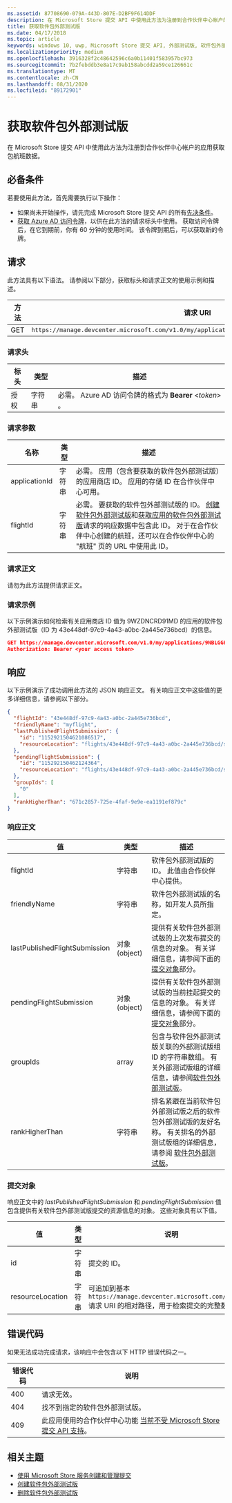 ```yaml
---
ms.assetid: 87708690-079A-443D-807E-D2BF9F614DDF
description: 在 Microsoft Store 提交 API 中使用此方法为注册到合作伙伴中心帐户的应用获取包航班数据。
title: 获取软件包外部测试版
ms.date: 04/17/2018
ms.topic: article
keywords: windows 10, uwp, Microsoft Store 提交 API, 外部测试版, 软件包外部测试版
ms.localizationpriority: medium
ms.openlocfilehash: 3916328f2c48642596c6a0b11401f583957bc973
ms.sourcegitcommit: 7b2febddb3e8a17c9ab158abcdd2a59ce126661c
ms.translationtype: MT
ms.contentlocale: zh-CN
ms.lasthandoff: 08/31/2020
ms.locfileid: "89172901"
---
```

# <a name="get-a-package-flight"></a>获取软件包外部测试版

在 Microsoft Store 提交 API 中使用此方法为注册到合作伙伴中心帐户的应用获取包航班数据。

## <a name="prerequisites"></a>必备条件

若要使用此方法，首先需要执行以下操作：

* 如果尚未开始操作，请先完成 Microsoft Store 提交 API 的所有[先决条件](create-and-manage-submissions-using-windows-store-services.md#prerequisites)。
* [获取 Azure AD 访问令牌](create-and-manage-submissions-using-windows-store-services.md#obtain-an-azure-ad-access-token)，以供在此方法的请求标头中使用。 获取访问令牌后，在它到期前，你有 60 分钟的使用时间。 该令牌到期后，可以获取新的令牌。

## <a name="request"></a>请求

此方法具有以下语法。 请参阅以下部分，获取标头和请求正文的使用示例和描述。

| 方法 | 请求 URI                                                      |
|--------|------------------------------------------------------------------|
| GET    | `https://manage.devcenter.microsoft.com/v1.0/my/applications/{applicationId}/flights/{flightId}` |


### <a name="request-header"></a>请求头

| 标头        | 类型   | 描述                                                                 |
|---------------|--------|-----------------------------------------------------------------------------|
| 授权 | 字符串 | 必需。 Azure AD 访问令牌的格式为 **Bearer** &lt;*token*&gt; 。 |


### <a name="request-parameters"></a>请求参数

| 名称        | 类型   | 描述                                                                 |
|---------------|--------|-----------------------------------------------------------------------------|
| applicationId | 字符串 | 必需。 应用（包含要获取的软件包外部测试版）的应用商店 ID。 应用的存储 ID 在合作伙伴中心可用。  |
| flightId | 字符串 | 必需。 要获取的软件包外部测试版的 ID。 [创建软件包外部测试版](create-a-flight.md)和[获取应用的软件包外部测试版](get-flights-for-an-app.md)请求的响应数据中包含此 ID。 对于在合作伙伴中心创建的航班，还可以在合作伙伴中心的 "航班" 页的 URL 中使用此 ID。  |


### <a name="request-body"></a>请求正文

请勿为此方法提供请求正文。

### <a name="request-example"></a>请求示例

以下示例演示如何检索有关应用商店 ID 值为 9WZDNCRD91MD 的应用的软件包外部测试版（ID 为 43e448df-97c9-4a43-a0bc-2a445e736bcd）的信息。

```json
GET https://manage.devcenter.microsoft.com/v1.0/my/applications/9NBLGGH4R315/flights/43e448df-97c9-4a43-a0bc-2a445e736bcd HTTP/1.1
Authorization: Bearer <your access token>
```

## <a name="response"></a>响应

以下示例演示了成功调用此方法的 JSON 响应正文。 有关响应正文中这些值的更多详细信息，请参阅以下部分。

```json
{
  "flightId": "43e448df-97c9-4a43-a0bc-2a445e736bcd",
  "friendlyName": "myflight",
  "lastPublishedFlightSubmission": {
    "id": "1152921504621086517",
    "resourceLocation": "flights/43e448df-97c9-4a43-a0bc-2a445e736bcd/submissions/1152921504621086517"
  },
  "pendingFlightSubmission": {
    "id": "115292150462124364",
    "resourceLocation": "flights/43e448df-97c9-4a43-a0bc-2a445e736bcd/submissions/1152921504621243647"
  },
  "groupIds": [
    "0"
  ],
  "rankHigherThan": "671c2857-725e-4faf-9e9e-ea1191ef879c"
}
```

### <a name="response-body"></a>响应正文

| 值      | 类型   | 描述                                                                                                                                                                                                                                                                         |
|------------|--------|----------------------------------------------------------------------------------------------------------------------------------------------------------------------------------------------------------------------------------------------------------------------------------------|
| flightId            | 字符串  | 软件包外部测试版的 ID。 此值由合作伙伴中心提供。  |
| friendlyName           | 字符串  | 软件包外部测试版的名称，如开发人员所指定。   |  
| lastPublishedFlightSubmission       | 对象 (object) | 提供有关软件包外部测试版的上次发布提交的信息的对象。 有关详细信息，请参阅下面的[提交对象](#submission_object)部分。  |
| pendingFlightSubmission        | 对象 (object)  |  提供有关软件包外部测试版的当前挂起提交的信息的对象。 有关详细信息，请参阅下面的[提交对象](#submission_object)部分。  |   
| groupIds           | array  | 包含与软件包外部测试版关联的外部测试版组 ID 的字符串数组。 有关外部测试版组的详细信息，请参阅[软件包外部测试版](../publish/package-flights.md)。   |
| rankHigherThan           | 字符串  | 排名紧跟在当前软件包外部测试版之后的软件包外部测试版的友好名称。 有关排名的外部测试版组的详细信息，请参阅 [软件包外部测试版](../publish/package-flights.md)。  |


<span id="submission_object" />

### <a name="submission-object"></a>提交对象

响应正文中的 *lastPublishedFlightSubmission* 和 *pendingFlightSubmission* 值包含提供有关软件包外部测试版提交的资源信息的对象。 这些对象具有以下值。

| 值           | 类型    | 说明                                                                                                                                                                                                                          |
|-----------------|---------|--------------------------------------------------------------------------------------------------------------------------------------------------------------------------------------------------------------------------------------|
| id            | 字符串  | 提交的 ID。    |
| resourceLocation   | 字符串  | 可追加到基本 `https://manage.devcenter.microsoft.com/v1.0/my/` 请求 URI 的相对路径，用于检索提交的完整数据。               |


## <a name="error-codes"></a>错误代码

如果无法成功完成请求，该响应中会包含以下 HTTP 错误代码之一。

| 错误代码 |  说明     |
|--------|---------------------  |
| 400  | 请求无效。 |
| 404  | 找不到指定的软件包外部测试版。   |   
| 409  | 此应用使用的合作伙伴中心功能 [当前不受 Microsoft Store 提交 API 支持](create-and-manage-submissions-using-windows-store-services.md#not_supported)。 |                                                                                                 


## <a name="related-topics"></a>相关主题

* [使用 Microsoft Store 服务创建和管理提交](create-and-manage-submissions-using-windows-store-services.md)
* [创建软件包外部测试版](create-a-flight.md)
* [删除软件包外部测试版](delete-a-flight.md)